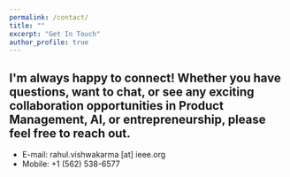 ```yaml
---
permalink: /contact/
title: ""
excerpt: "Get In Touch"
author_profile: true
---
```

I'm always happy to connect! Whether you have questions, want to chat, or see any exciting collaboration opportunities in Product Management, AI, or entrepreneurship, please feel free to reach out. 
------
* E-mail: rahul.vishwakarma [at] ieee.org
* Mobile: +1 (562) 538-6577
